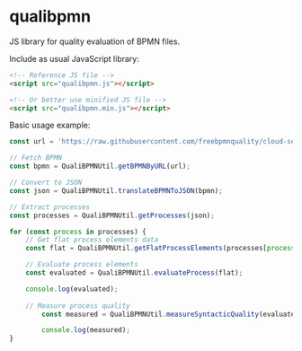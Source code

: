 # qualibpmn
JS library for quality evaluation of BPMN files.

Include as usual JavaScript library:

```html
<!-- Reference JS file -->
<script src="qualibpmn.js"></script>

<!-- Or better use minified JS file -->
<script src="qualibpmn.min.js"></script>
```

Basic usage example:

```javascript
const url = 'https://raw.githubusercontent.com/freebpmnquality/cloud-services/main/analytics/samples/01-tasks.bpmn';

// Fetch BPMN
const bpmn = QualiBPMNUtil.getBPMNByURL(url);

// Convert to JSON
const json = QualiBPMNUtil.translateBPMNToJSON(bpmn);

// Extract processes
const processes = QualiBPMNUtil.getProcesses(json);

for (const process in processes) {
	// Get flat process elements data
	const flat = QualiBPMNUtil.getFlatProcessElements(processes[process]);

	// Evaluate process elements
	const evaluated = QualiBPMNUtil.evaluateProcess(flat);

	console.log(evaluated);
	
	// Measure process quality
        const measured = QualiBPMNUtil.measureSyntacticQuality(evaluated);

        console.log(measured);
}
```
